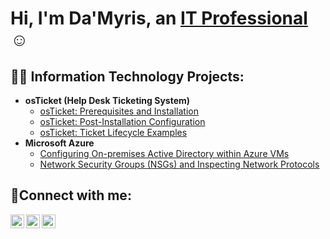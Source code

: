 <h1>Hi, I'm Da'Myris, an <a href="https://linkedin.com/in/Josh">IT Professional</a>☺</h1>

<h2>👨‍💻 Information Technology Projects:</h2>

- <b>osTicket (Help Desk Ticketing System)</b>
  - [osTicket: Prerequisites and Installation](https://github.com/Dcarlton25/osticket-prereqs)
  - [osTicket: Post-Installation Configuration](https://github.com/Dcarlton25/post-install-config)
  - [osTicket: Ticket Lifecycle Examples](https://github.com/Dcarlton25/ticket-lifecycle)
- <b>Microsoft Azure</b>
  - [Configuring On-premises Active Directory within Azure VMs](https://github.com/Dcarlton25/configure-ad)
  - [Network Security Groups (NSGs) and Inspecting Network Protocols](https://github.com/Dcarlton25/azure-network-protocols)

<h2>🤳Connect with me:</h2>

[<img align="left" alt="Josh | Twitter" width="22px" src="https://cdn.jsdelivr.net/npm/simple-icons@v3/icons/twitter.svg" />][twitter]
[<img align="left" alt="Josh | LinkedIn" width="22px" src="https://cdn.jsdelivr.net/npm/simple-icons@v3/icons/linkedin.svg" />][linkedin]
[<img align="left" alt="Josh | Instagram" width="22px" src="https://cdn.jsdelivr.net/npm/simple-icons@v3/icons/instagram.svg" />][instagram]

[twitter]: https://twitter.com/Josh
[instagram]: https://www.instagram.com/Josh
[linkedin]: https://linkedin.com/in/Josh
